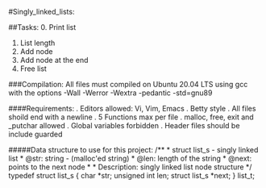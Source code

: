 #Singly_linked_lists:

##Tasks:
  0. Print list
  1. List length
  2. Add node
  3. Add node at the end
  4. Free list

###Compilation:
 All files must compiled on Ubuntu 20.04 LTS  using gcc with the options     -Wall -Werror -Wextra -pedantic -std=gnu89

####Requirements:
 . Editors allowed: Vi, Vim, Emacs
 . Betty style
 . All files shoild end with a newline
 . 5 Functions max per file
 . malloc, free, exit and \_putchar allowed
 . Global variables forbidden
 . Header files should be include guarded

#####Data structure to use for this project:
 /**
     * struct list_s - singly linked list
     * @str: string - (malloc'ed string)
     * @len: length of the string
     * @next: points to the next node
     *
     * Description: singly linked list node structure
     */
 typedef struct list_s
{
	 char *str;
	 unsigned int len;
	 struct list_s *next;
 } list_t;
